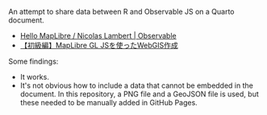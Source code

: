An attempt to share data between R and Observable JS on a Quarto document.

* [Hello MapLibre / Nicolas Lambert | Observable](https://observablehq.com/@neocartocnrs/hello-maplibre)
* [【初級編】MapLibre GL JSを使ったWebGIS作成](https://zenn.dev/asahina820/books/c29592e397a35b)

Some findings:

* It works.
* It's not obvious how to include a data that cannot be embedded in the document. In this repository, a PNG file and a GeoJSON file is used, but these needed to be manually added in GitHub Pages.
